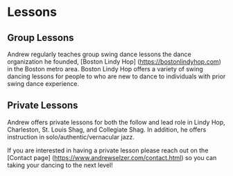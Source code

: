 # Lessons

## Group Lessons

Andrew regularly teaches group swing dance lessons the dance organization he founded, [Boston Lindy Hop] (https://bostonlindyhop.com) in the Boston metro area. Boston Lindy Hop offers a variety of swing dancing lessons for people to who are new to dance to individuals with prior swing dance experience.

## Private Lessons

Andrew offers private lessons for both the follow and lead role in Lindy Hop, Charleston, St. Louis Shag, and Collegiate Shag. In addition, he offers instruction in solo/authentic/vernacular jazz.

If you are interested in having a private lesson please reach out on the [Contact page] (https://www.andrewselzer.com/contact.html) so you can taking your dancing to the next level!
